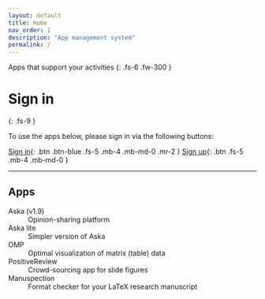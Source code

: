 ```yaml
---
layout: default
title: Home
nav_order: 1
description: "App management system"
permalink: /
---
```


Apps that support your activities
{: .fs-6 .fw-300 }

# Sign in
{: .fs-9 }

To use the apps below, please sign in via the following buttons:

[Sign in](#getting-started){: .btn .btn-blue .fs-5 .mb-4 .mb-md-0 .mr-2 }
[Sign up][Just the Docs repo]{: .btn .fs-5 .mb-4 .mb-md-0 }

---

## Apps

<dl>
<dt>Aska (v1.9)</dt>
<dd>Opinion-sharing platform</dd>
<dt>Aska lite</dt>
<dd>Simpler version of Aska</dd>
<dt>OMP</dt>
<dd>Optimal visualization of matrix (table) data</dd>
<dt>PositiveReview</dt>
<dd>Crowd-sourcing app for slide figures</dd>
<dt>Manuspection</dt>
<dd>Format checker for your LaTeX research manuscript</dd>
</dl>



[Jekyll]: https://jekyllrb.com
[Markdown]: https://daringfireball.net/projects/markdown/
[Liquid]: https://github.com/Shopify/liquid/wiki
[Front matter]: https://jekyllrb.com/docs/front-matter/
[Jekyll configuration]: https://jekyllrb.com/docs/configuration/
[source file for this page]: https://github.com/just-the-docs/just-the-docs/blob/main/index.md
[Just the Docs Template]: https://just-the-docs.github.io/just-the-docs-template/
[Just the Docs]: https://just-the-docs.github.io/just-the-docs/
[Just the Docs repo]: https://github.com/just-the-docs/just-the-docs
[Just the Docs README]: https://github.com/just-the-docs/just-the-docs/blob/main/README.md
[GitHub Pages]: https://pages.github.com/
[Template README]: https://github.com/just-the-docs/just-the-docs-template/blob/main/README.md
[GitHub Pages / Actions workflow]: https://github.blog/changelog/2022-07-27-github-pages-custom-github-actions-workflows-beta/
[use the template]: https://github.com/just-the-docs/just-the-docs-template/generate

